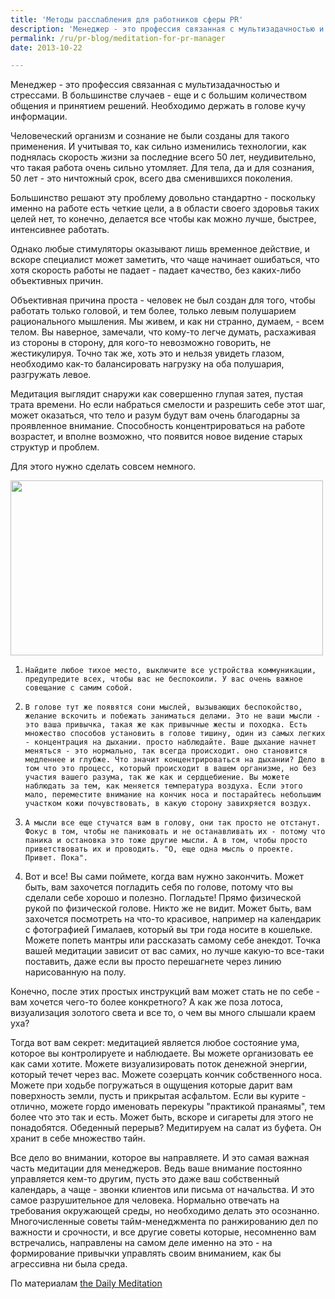 ```yaml
---
title: 'Методы расслабления для работников сферы PR'
description: 'Менеджер - это профессия связанная с мультизадачностью и стрессами. В большинстве случаев - еще и с большим количеством общения и принятием решений. Необходимо держать в голове кучу информации.'
permalink: /ru/pr-blog/meditation-for-pr-manager
date: 2013-10-22

---
```


Менеджер - это профессия связанная с мультизадачностью и стрессами. В большинстве случаев - еще и с большим количеством общения и принятием решений. Необходимо держать в голове кучу информации.

Человеческий организм и сознание не были созданы для такого применения. И учитывая то, как сильно изменились технологии, как поднялась скорость жизни за последние всего 50 лет, неудивительно, что такая работа очень сильно утомляет. Для тела, да и для сознания, 50 лет - это ничтожный срок, всего два сменившихся поколения.

Большинство решают эту проблему довольно стандартно - поскольку именно на работе есть четкие цели, а в области своего здоровья таких целей нет, то конечно, делается все чтобы как можно лучше, быстрее, интенсивнее работать.

Однако любые стимуляторы оказывают лишь временное действие, и вскоре специалист может заметить, что чаще начинает ошибаться, что хотя скорость работы не падает - падает качество, без каких-либо объективных причин.

Объективная причина проста - человек не был создан для того, чтобы работать только головой, и тем более, только левым полушарием рационального мышления. Мы живем, и как ни странно, думаем, - всем телом. Вы наверное, замечали, что кому-то легче думать, расхаживая из стороны в сторону, для кого-то невозможно говорить, не жестикулируя. Точно так же, хоть это и нельзя увидеть глазом, необходимо как-то балансировать нагрузку на оба полушария, разгружать левое.

Медитация выглядит снаружи как совершенно глупая затея, пустая трата времени. Но если набраться смелости и разрешить себе этот шаг, может оказаться, что тело и разум будут вам очень благодарны за проявленное внимание. Способность концентрироваться на работе возрастет, и вполне возможно, что появится новое видение старых структур и проблем.

Для этого нужно сделать совсем немного.

<img src="{{ site.assets }}/upload/429511818_7f0ea126bb.jpg" alt="" class="post__img" width="500" height="280">

1)     Найдите любое тихое место, выключите все устройства коммуникации, предупредите всех, чтобы вас не беспокоили. У вас очень важное совещание с самим собой.

2)     В голове тут же появятся сони мыслей, вызывающих беспокойство, желание вскочить и побежать заниматься делами. Это не ваши мысли - это ваша привычка, такая же как привычные жесты и походка. Есть множество способов установить в голове тишину, один из самых легких - концентрация на дыхании. просто наблюдайте. Ваше дыхание начнет меняться - это нормально, так всегда происходит. оно становится медленнее и глубже. Что значит концентрироваться на дыхании? Дело в том что это процесс, который происходит в вашем организме, но без участия вашего разума, так же как и сердцебиение. Вы можете наблюдать за тем, как меняется температура воздуха. Если этого мало, переместите внимание на кончик носа и постарайтесь небольшим участком кожи почувствовать, в какую сторону завихряется воздух.

3)     А мысли все еще стучатся вам в голову, они так просто не отстанут. Фокус в том, чтобы не паниковать и не останавливать их - потому что паника и остановка это тоже другие мысли. А в том, чтобы просто приветствовать их и проводить. "О, еще одна мысль о проекте. Привет. Пока".

4) Вот и все! Вы сами поймете, когда вам нужно закончить. Может быть,  вам захочется погладить себя по голове, потому что вы сделали себе хорошо и полезно. Погладьте! Прямо физической рукой по физической голове. Никто же не видит. Может быть, вам захочется посмотреть на что-то красивое, например на календарик с фотографией Гималаев, который вы три года носите в кошельке. Можете попеть мантры или рассказать самому себе анекдот. Точка вашей медитации зависит от вас самих, но лучше какую-то все-таки поставить, даже если вы просто перешагнете через линию нарисованную на полу.

Конечно, после этих простых инструкций вам может стать не по себе - вам хочется чего-то более конкретного? А как же поза лотоса, визуализация золотого света и все то, о чем вы много слышали краем уха?

Тогда вот вам секрет: медитацией является любое  состояние ума, которое вы контролируете и наблюдаете. Вы можете организовать ее как сами хотите. Можете визуализировать поток денежной энергии, который течет через вас. Можете созерцать кончик собственного носа. Можете при ходьбе погружаться в ощущения которые дарит вам поверхность земли, пусть и прикрытая асфальтом. Если вы курите - отлично, можете гордо именовать перекуры "практикой пранаямы", тем более что это так и есть. Может быть, вскоре и сигареты для этого не понадобятся. Обеденный перерыв? Медитируем на салат из буфета. Он хранит в себе множество тайн.

Все дело во внимании, которое вы направляете. И это самая важная часть медитации для менеджеров. Ведь ваше внимание постоянно управляется кем-то другим, пусть это даже ваш собственный календарь, а чаще - звонки клиентов или письма от начальства. И это самое разрушительное для человека. Нормально отвечать на требования окружающей среды, но необходимо делать это осознанно. Многочисленные советы тайм-менеджмента по ранжированию дел по важности и срочности, и все другие советы которые, несомненно вам встречались, направлены на самом деле именно на это - на формирование привычки управлять своим вниманием, как бы агрессивна ни была среда.

По материалам <a href="http://thedailymeditation.com/zen-meditation-managers/2/">the Daily Meditation</a>

